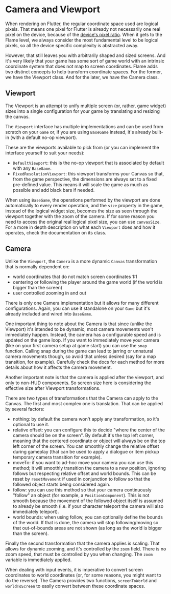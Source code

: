 # Camera and Viewport

When rendering on Flutter, the regular coordinate space used are logical pixels. That means one
pixel for Flutter is already not necessarily one real pixel on the device, because of the [device's
pixel ratio](https://api.flutter.dev/flutter/widgets/MediaQueryData/devicePixelRatio.html). When it
gets to the Flame level, we always consider the most fundamental level to be logical pixels, so all
the device specific complexity is abstracted away.

However, that still leaves you with arbitrarily shaped and sized screens. And it's very likely that
your game has some sort of game world with an intrinsic coordinate system that does not map to
screen coordinates. Flame adds two distinct concepts to help transform coordinate spaces. For the
former, we have the Viewport class. And for the later, we have the Camera class.

## Viewport

The Viewport is an attempt to unify multiple screen (or, rather, game widget) sizes into a single
configuration for your game by translating and resizing the canvas.

The `Viewport` interface has multiple implementations and can be used from scratch on your `Game`
or, if you are using `BaseGame` instead, it's already built-in (with a default no-op viewport).

These are the viewports available to pick from (or you can implement the interface yourself to suit
your needs):

 * `DefaultViewport`: this is the no-op viewport that is associated by default with any `BaseGame`.
 * `FixedResolutionViewport`: this viewport transforms your Canvas so that, from the game
   perspective, the dimensions are always set to a fixed pre-defined value. This means it will scale
   the game as much as possible and add black bars if needed.

When using `BaseGame`, the operations performed by the viewport are done automatically to every
render operation, and the `size` property in the game, instead of the logical widget size, becomes
the size as seen through the viewport together with the zoom of the camera. If for some reason you
need to access the original real logical pixel size, you can use `canvasSize`. For a more in depth
description on what each `Viewport` does and how it operates, check the documentation on its class.

## Camera

Unlike the `Viewport`, the `Camera` is a more dynamic `Canvas` transformation that is normally dependent
on:

 * world coordinates that do not match screen coordinates 1:1
 * centering or following the player around the game world (if the world is bigger than the screen)
 * user controlled zooming in and out

There is only one Camera implementation but it allows for many different configurations. Again, you
can use it standalone on your `Game` but it's already included and wired into `BaseGame`.

One important thing to note about the Camera is that since (unlike the Viewport) it's intended to be
dynamic, most camera movements won't immediately happen. Instead, the camera has a configurable
speed and is updated on the game loop. If you want to immediately move your camera (like on your
first camera setup at game start) you can use the `snap` function. Calling snap during the game can
lead to jarring or unnatural camera movements though, so avoid that unless desired (say for a map
transition, for example). Carefully check the docs for each method for more details about how it
affects the camera movement.

Another important note is that the camera is applied after the viewport, and only to non-HUD
components. So screen size here is considering the effective size after Viewport transformations.

There are two types of transformations that the Camera can apply to the Canvas. The first and most
complex one is translation. That can be applied by several factors:

 * nothing: by default the camera won't apply any transformation, so it's optional to use it.
 * relative offset: you can configure this to decide "where the center of the camera should be on
   the screen". By default it's the top left corner, meaning that the centered coordinate or object
   will always be on the top left corner of the screen. You can smoothly change the relative offset
   during gameplay (that can be used to apply a dialogue or item pickup temporary camera transition
   for example).
 * moveTo: if you want to ad-hoc move your camera you can use this method; it will smoothly
   transition the camera to a new position, ignoring follows but respecting relative offset and
   world bounds. This can be reset by `resetMovement` if used in conjunction to follow so that the
   followed object starts being considered again.
 * follow: you can use this method so that your camera continuously "follow" an object (for example,
   a `PositionComponent`). This is not smooth because the movement of the followed object itself is
   assumed to already be smooth (i.e. if your character teleport the camera will also immediately
   teleport).
 * world bounds: when using follow, you can optionally define the bounds of the world. If that is
   done, the camera will stop following/moving so that out-of-bounds areas are not shown (as long as
   the world is bigger than the screen).

Finally the second transformation that the camera applies is scaling. That allows for dynamic
zooming, and it's controlled by the `zoom` field. There is no zoom speed, that must be controlled by
you when changing. The `zoom` variable is immediately applied.

When dealing with input events, it is imperative to convert screen coordinates to world coordinates
(or, for some reasons, you might want to do the reverse). The Camera provides two functions,
`screenToWorld` and `worldToScreen` to easily convert between these coordinate spaces.

